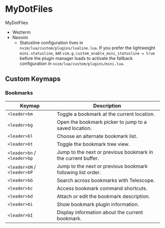 # MyDotFiles



MyDotFiles



* Wezterm
* Neovim
  * Statusline configuration lives in `nvim/lua/custom/plugins/lualine.lua`. If you
    prefer the lightweight `mini.statusline`, set `vim.g.custom_enable_mini_statusline = true`
    before the plugin manager loads to activate the fallback configuration in
    `nvim/lua/custom/plugins/mini.lua`.

## Custom Keymaps

### Bookmarks

| Keymap | Description |
| --- | --- |
| `<leader>bm` | Toggle a bookmark at the current location. |
| `<leader>bg` | Open the bookmark picker to jump to a saved location. |
| `<leader>bl` | Choose an alternate bookmark list. |
| `<leader>bt` | Toggle the bookmark tree view. |
| `<leader>bn` / `<leader>bp` | Jump to the next or previous bookmark in the current buffer. |
| `<leader>bN` / `<leader>bP` | Jump to the next or previous bookmark following list order. |
| `<leader>bG` | Search across bookmarks with Telescope. |
| `<leader>bc` | Access bookmark command shortcuts. |
| `<leader>bd` | Attach or edit the bookmark description. |
| `<leader>bi` | Show bookmark plugin information. |
| `<leader>bI` | Display information about the current bookmark. |
